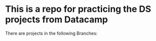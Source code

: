 # This is a repo for practicing the DS projects from Datacamp

There are projects in the following Branches: 



